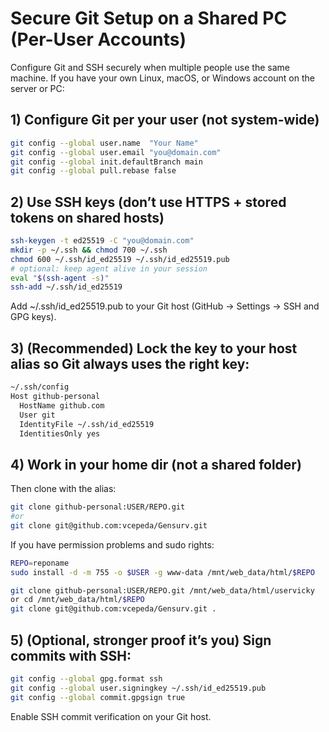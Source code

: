 # Secure Git Setup on a Shared PC (Per-User Accounts)
Configure Git and SSH securely when multiple people use the same machine. If you have your own Linux, macOS, or Windows account on the server or PC:

## 1) Configure Git per your user (not system-wide)
```bash
git config --global user.name  "Your Name"
git config --global user.email "you@domain.com"
git config --global init.defaultBranch main
git config --global pull.rebase false
```
## 2) Use SSH keys (don’t use HTTPS + stored tokens on shared hosts)
``` bash
ssh-keygen -t ed25519 -C "you@domain.com"
mkdir -p ~/.ssh && chmod 700 ~/.ssh
chmod 600 ~/.ssh/id_ed25519 ~/.ssh/id_ed25519.pub
# optional: keep agent alive in your session
eval "$(ssh-agent -s)"
ssh-add ~/.ssh/id_ed25519
```
Add ~/.ssh/id_ed25519.pub to your Git host (GitHub → Settings → SSH and GPG keys).

## 3) (Recommended) Lock the key to your host alias so Git always uses the right key:
``` bash
~/.ssh/config
Host github-personal
  HostName github.com
  User git
  IdentityFile ~/.ssh/id_ed25519
  IdentitiesOnly yes
```
## 4) Work in your home dir (not a shared folder)

Then clone with the alias:
``` bash
git clone github-personal:USER/REPO.git
#or
git clone git@github.com:vcepeda/Gensurv.git

```
If you have permission problems and sudo rights:
```bash
REPO=reponame
sudo install -d -m 755 -o $USER -g www-data /mnt/web_data/html/$REPO

git clone github-personal:USER/REPO.git /mnt/web_data/html/uservicky
or cd /mnt/web_data/html/$REPO
git clone git@github.com:vcepeda/Gensurv.git .

```

## 5) (Optional, stronger proof it’s you) Sign commits with SSH:
```bash
git config --global gpg.format ssh
git config --global user.signingkey ~/.ssh/id_ed25519.pub
git config --global commit.gpgsign true
```
Enable SSH commit verification on your Git host.
